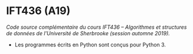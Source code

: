 # IFT436 (A19)

_Code source complémentaire du cours IFT436 – Algorithmes et structures de données de l'Université de Sherbrooke (session automne 2019)._

* Les programmes écrits en Python sont conçus pour Python 3.
